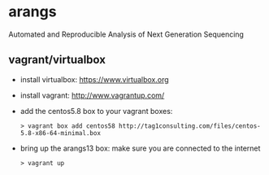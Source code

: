 arangs
======

Automated and Reproducible Analysis of Next Generation Sequencing

vagrant/virtualbox
------------------
* install virtualbox: https://www.virtualbox.org
* install vagrant: http://www.vagrantup.com/
* add the centos5.8 box to your vagrant boxes: 

    `> vagrant box add centos58 http://tag1consulting.com/files/centos-5.8-x86-64-minimal.box`

* bring up the arangs13 box: make sure you are connected to the internet

    `> vagrant up`
